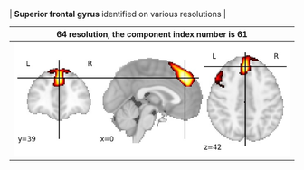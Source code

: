 


| **Superior frontal gyrus** identified on various resolutions |

| 64 resolution, the component index number is 61|  
|:---:|  
| ![Component 64](../64/final/61.jpg "From component 64: Superior frontal gyrus") |
